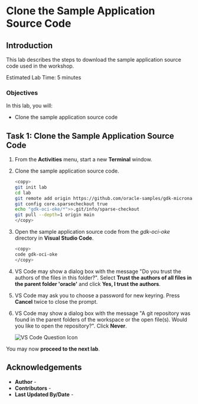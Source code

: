 # Clone the Sample Application Source Code

## Introduction

This lab describes the steps to download the sample application source code used in the workshop.

Estimated Lab Time: 5 minutes

### Objectives

In this lab, you will:

* Clone the sample application source code

## Task 1: Clone the Sample Application Source Code

1. From the **Activities** menu, start a new **Terminal** window.

2. Clone the sample application source code.

	``` bash
	<copy>
	git init lab
	cd lab
	git remote add origin https://github.com/oracle-samples/gdk-micronaut-samples.git
	git config core.sparsecheckout true
	echo "gdk-oci-oke/*">>.git/info/sparse-checkout
	git pull --depth=1 origin main
	</copy>
	```

3. Open the sample application source code from the _gdk-oci-oke_ directory in **Visual Studio Code**.

	``` bash
	<copy>
	code gdk-oci-oke
	</copy>
	```

4. VS Code may show a dialog box with the message "Do you trust the authors of the files in this folder?". Select **Trust the authors of all files in the parent folder 'oracle'** and click **Yes, I trust the authors**.

5. VS Code may ask you to choose a password for new keyring. Press **Cancel** twice to close the prompt.

6. VS Code may show a dialog box with the message "A git repository was found in the parent folders of the workspace or the open file(s). Would you like to open the repository?". Click **Never**.

	![VS Code Question Icon](images/vs-code-question-icon.jpg#input)

You may now **proceed to the next lab**.

## Acknowledgements

* **Author** - [](var:author)
* **Contributors** - [](var:contributors)
* **Last Updated By/Date** - [](var:last_updated)
